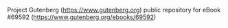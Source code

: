 Project Gutenberg (https://www.gutenberg.org) public repository for
eBook #69592 (https://www.gutenberg.org/ebooks/69592)
